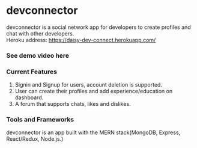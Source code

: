 # devconnector
devconnector is a social network app for developers to create profiles and chat with other developers.<br />
Heroku address: https://daisy-dev-connect.herokuapp.com/

### See demo video here


### Current Features
1. Signin and Signup for users, account deletion is supported.
2. User can create their profiles and add experience/education on dashboard.
3. A forum that supports chats, likes and dislikes.

### Tools and Frameworks
devconnector is an app built with the MERN stack(MongoDB, Express, React/Redux, Node.js.)
